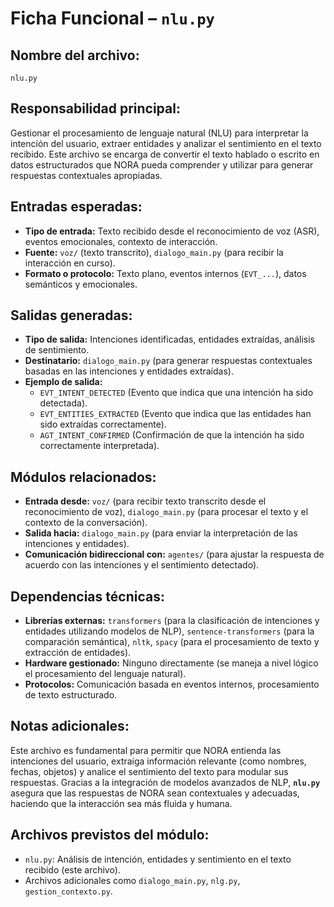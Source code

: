 # Ficha Funcional – `nlu.py`

## Nombre del archivo:
`nlu.py`

## Responsabilidad principal:
Gestionar el procesamiento de lenguaje natural (NLU) para interpretar la intención del usuario, extraer entidades y analizar el sentimiento en el texto recibido. Este archivo se encarga de convertir el texto hablado o escrito en datos estructurados que NORA pueda comprender y utilizar para generar respuestas contextuales apropiadas.

## Entradas esperadas:
- **Tipo de entrada:** Texto recibido desde el reconocimiento de voz (ASR), eventos emocionales, contexto de interacción.
- **Fuente:** `voz/` (texto transcrito), `dialogo_main.py` (para recibir la interacción en curso).
- **Formato o protocolo:** Texto plano, eventos internos (`EVT_...`), datos semánticos y emocionales.

## Salidas generadas:
- **Tipo de salida:** Intenciones identificadas, entidades extraídas, análisis de sentimiento.
- **Destinatario:** `dialogo_main.py` (para generar respuestas contextuales basadas en las intenciones y entidades extraídas).
- **Ejemplo de salida:**
  - `EVT_INTENT_DETECTED` (Evento que indica que una intención ha sido detectada).
  - `EVT_ENTITIES_EXTRACTED` (Evento que indica que las entidades han sido extraídas correctamente).
  - `AGT_INTENT_CONFIRMED` (Confirmación de que la intención ha sido correctamente interpretada).

## Módulos relacionados:
- **Entrada desde:** `voz/` (para recibir texto transcrito desde el reconocimiento de voz), `dialogo_main.py` (para procesar el texto y el contexto de la conversación).
- **Salida hacia:** `dialogo_main.py` (para enviar la interpretación de las intenciones y entidades).
- **Comunicación bidireccional con:** `agentes/` (para ajustar la respuesta de acuerdo con las intenciones y el sentimiento detectado).

## Dependencias técnicas:
- **Librerías externas:** `transformers` (para la clasificación de intenciones y entidades utilizando modelos de NLP), `sentence-transformers` (para la comparación semántica), `nltk`, `spacy` (para el procesamiento de texto y extracción de entidades).
- **Hardware gestionado:** Ninguno directamente (se maneja a nivel lógico el procesamiento del lenguaje natural).
- **Protocolos:** Comunicación basada en eventos internos, procesamiento de texto estructurado.

## Notas adicionales:
Este archivo es fundamental para permitir que NORA entienda las intenciones del usuario, extraiga información relevante (como nombres, fechas, objetos) y analice el sentimiento del texto para modular sus respuestas. Gracias a la integración de modelos avanzados de NLP, **`nlu.py`** asegura que las respuestas de NORA sean contextuales y adecuadas, haciendo que la interacción sea más fluida y humana.

## Archivos previstos del módulo:
- `nlu.py`: Análisis de intención, entidades y sentimiento en el texto recibido (este archivo).
- Archivos adicionales como `dialogo_main.py`, `nlg.py`, `gestion_contexto.py`.
